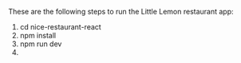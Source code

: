 These are the following steps to run the Little Lemon restaurant app:

1. cd nice-restaurant-react
2. npm install
3. npm run dev
4. 
